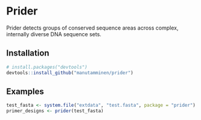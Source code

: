 # Prider

Prider detects groups of conserved sequence areas across complex, internally diverse DNA sequence sets.

## Installation

```R
# install.packages("devtools")
devtools::install_github("manutamminen/prider")

```

## Examples

```R
test_fasta <- system.file("extdata", "test.fasta", package = "prider")
primer_designs <- prider(test_fasta)
```
